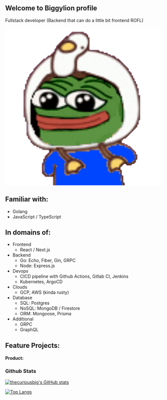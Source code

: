 ## Welcome to Biggylion profile
Fullstack developer (Backend that can do a little bit frontend ROFL)

![image info](./pepe.gif)
  
## Familiar with:
- Golang
- JavaScript / TypeScript

## In domains of:
- Frontend
  - React / Next.js
- Backend
  - Go: Echo, Fiber, Gin, GRPC
  - Node: Express.js
- Devops
  - CICD pipeline with Github Actions, Gitlab CI, Jenkins
  - Kubernetes, ArgoCD
- Clouds
  - GCP, AWS (kinda rusty)
- Database
  - SQL: Postgres
  - NoSQL: MongoDB / Firestore
  - ORM: Mongoose, Prisma
- Additional
  - GRPC
  - GraphQL

## Feature Projects:
#### Product:

### Github Stats
[![thecuriousbig's GitHub stats](https://github-readme-stats.vercel.app/api?username=thecuriousbig&theme=default)](https://github.com/anuraghazra/github-readme-stats)

[![Top Langs](https://github-readme-stats.vercel.app/api/top-langs/?username=thecuriousbig&layout=compact&theme=default)](https://github.com/anuraghazra/github-readme-stats)
